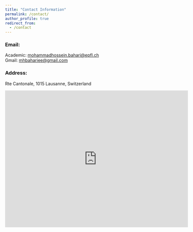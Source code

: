 ```yaml
---
title: "Contact Information"
permalink: /contact/
author_profile: true
redirect_from:
  - /contact
---
```


### Email:  
Academic: [mohammadhossein.bahari@epfl.ch](mailto:mohammadhossein.bahari@epfl.ch)  
Gmail: [mhbahariee@gmail.com](mailto:mhbahariee@gmail.com)

### Address:  
Rte Cantonale, 
1015 Lausanne,
Switzerland  

<iframe src="https://www.google.com/maps/embed?pb=!1m18!1m12!1m3!1d1372.662714661911!2d6.565515207745348!3d46.52146182470965!2m3!1f0!2f0!3f0!3m2!1i1024!2i768!4f13.1!3m3!1m2!1s0x0%3A0xa45d428a6ed5e3e3!2zNDbCsDMxJzE3LjciTiA2wrAzMyc1OS42IkU!5e0!3m2!1sen!2sch!4v1637934262630!5m2!1sen!2sch" width="600" height="450" style="border:0;" allowfullscreen="" loading="lazy"></iframe>